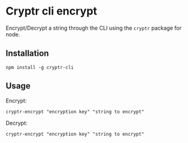 # Cryptr cli encrypt

Encrypt/Decrypt a string through the CLI using the `cryptr` package for node.

## Installation

`npm install -g cryptr-cli`

## Usage

Encrypt:

`cryptr-encrypt "encryption key" "string to encrypt"`

Decrypt:

`cryptr-encrypt "encryption key" "string to encrypt"`